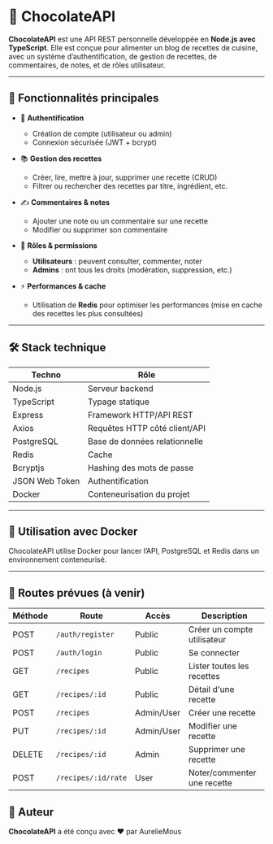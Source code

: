 # 🍫 ChocolateAPI

**ChocolateAPI** est une API REST personnelle développée en **Node.js avec TypeScript**. Elle est conçue pour alimenter un blog de recettes de cuisine, avec un système d’authentification, de gestion de recettes, de commentaires, de notes, et de rôles utilisateur.

---

## 🚀 Fonctionnalités principales

- 🔐 **Authentification**

  - Création de compte (utilisateur ou admin)
  - Connexion sécurisée (JWT + bcrypt)
- 📚 **Gestion des recettes**

  - Créer, lire, mettre à jour, supprimer une recette (CRUD)
  - Filtrer ou rechercher des recettes par titre, ingrédient, etc.
- ✍️ **Commentaires & notes**

  - Ajouter une note ou un commentaire sur une recette
  - Modifier ou supprimer son commentaire
- 👥 **Rôles & permissions**

  - **Utilisateurs** : peuvent consulter, commenter, noter
  - **Admins** : ont tous les droits (modération, suppression, etc.)
- ⚡️ **Performances & cache**

  - Utilisation de **Redis** pour optimiser les performances (mise en cache des recettes les plus consultées)

---

## 🛠️ Stack technique


| Techno         | Rôle                            |
| -------------- | -------------------------------- |
| Node.js        | Serveur backend                  |
| TypeScript     | Typage statique                  |
| Express        | Framework HTTP/API REST          |
| Axios          | Requêtes HTTP côté client/API |
| PostgreSQL     | Base de données relationnelle   |
| Redis          | Cache                            |
| Bcryptjs       | Hashing des mots de passe        |
| JSON Web Token | Authentification                 |
| Docker         | Conteneurisation du projet       |

---

## 🐳 Utilisation avec Docker

ChocolateAPI utilise Docker pour lancer l’API, PostgreSQL et Redis dans un environnement conteneurisé.

---

## 🧱 Routes prévues (à venir)


| Méthode | Route               | Accès     | Description                  |
| -------- | ------------------- | ---------- | ---------------------------- |
| POST     | `/auth/register`    | Public     | Créer un compte utilisateur |
| POST     | `/auth/login`       | Public     | Se connecter                 |
| GET      | `/recipes`          | Public     | Lister toutes les recettes   |
| GET      | `/recipes/:id`      | Public     | Détail d'une recette        |
| POST     | `/recipes`          | Admin/User | Créer une recette           |
| PUT      | `/recipes/:id`      | Admin/User | Modifier une recette         |
| DELETE   | `/recipes/:id`      | Admin      | Supprimer une recette        |
| POST     | `/recipes/:id/rate` | User       | Noter/commenter une recette  |

## 🧁 Auteur

**ChocolateAPI** a été conçu avec ❤️ par AurelieMous

